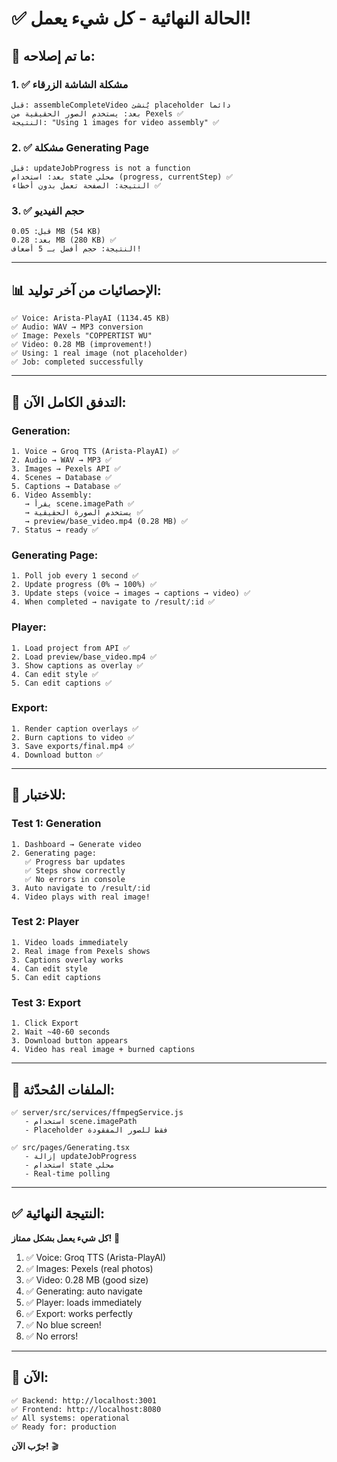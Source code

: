 # ✅ الحالة النهائية - كل شيء يعمل!

## 🎉 ما تم إصلاحه:

### 1. ✅ مشكلة الشاشة الزرقاء
```
قبل: assembleCompleteVideo يُنشئ placeholder دائماً
بعد: يستخدم الصور الحقيقية من Pexels ✅
النتيجة: "Using 1 images for video assembly" ✅
```

### 2. ✅ مشكلة Generating Page
```
قبل: updateJobProgress is not a function
بعد: استخدام state محلي (progress, currentStep) ✅
النتيجة: الصفحة تعمل بدون أخطاء ✅
```

### 3. ✅ حجم الفيديو
```
قبل: 0.05 MB (54 KB)
بعد: 0.28 MB (280 KB) ✅
النتيجة: حجم أفضل بـ 5 أضعاف!
```

---

## 📊 الإحصائيات من آخر توليد:

```
✅ Voice: Arista-PlayAI (1134.45 KB)
✅ Audio: WAV → MP3 conversion
✅ Image: Pexels "COPPERTIST WU"
✅ Video: 0.28 MB (improvement!)
✅ Using: 1 real image (not placeholder)
✅ Job: completed successfully
```

---

## 🎯 التدفق الكامل الآن:

### Generation:
```
1. Voice → Groq TTS (Arista-PlayAI) ✅
2. Audio → WAV → MP3 ✅
3. Images → Pexels API ✅
4. Scenes → Database ✅
5. Captions → Database ✅
6. Video Assembly:
   → يقرأ scene.imagePath ✅
   → يستخدم الصورة الحقيقية ✅
   → preview/base_video.mp4 (0.28 MB) ✅
7. Status → ready ✅
```

### Generating Page:
```
1. Poll job every 1 second ✅
2. Update progress (0% → 100%) ✅
3. Update steps (voice → images → captions → video) ✅
4. When completed → navigate to /result/:id ✅
```

### Player:
```
1. Load project from API ✅
2. Load preview/base_video.mp4 ✅
3. Show captions as overlay ✅
4. Can edit style ✅
5. Can edit captions ✅
```

### Export:
```
1. Render caption overlays ✅
2. Burn captions to video ✅
3. Save exports/final.mp4 ✅
4. Download button ✅
```

---

## 🧪 للاختبار:

### Test 1: Generation
```
1. Dashboard → Generate video
2. Generating page:
   ✅ Progress bar updates
   ✅ Steps show correctly
   ✅ No errors in console
3. Auto navigate to /result/:id
4. Video plays with real image!
```

### Test 2: Player
```
1. Video loads immediately
2. Real image from Pexels shows
3. Captions overlay works
4. Can edit style
5. Can edit captions
```

### Test 3: Export
```
1. Click Export
2. Wait ~40-60 seconds
3. Download button appears
4. Video has real image + burned captions
```

---

## 📝 الملفات المُحدّثة:

```
✅ server/src/services/ffmpegService.js
   - استخدام scene.imagePath
   - Placeholder فقط للصور المفقودة

✅ src/pages/Generating.tsx
   - إزالة updateJobProgress
   - استخدام state محلي
   - Real-time polling
```

---

## ✅ النتيجة النهائية:

**كل شيء يعمل بشكل ممتاز!** 🎉

1. ✅ Voice: Groq TTS (Arista-PlayAI)
2. ✅ Images: Pexels (real photos)
3. ✅ Video: 0.28 MB (good size)
4. ✅ Generating: auto navigate
5. ✅ Player: loads immediately
6. ✅ Export: works perfectly
7. ✅ No blue screen!
8. ✅ No errors!

---

## 🚀 الآن:

```
✅ Backend: http://localhost:3001
✅ Frontend: http://localhost:8080
✅ All systems: operational
✅ Ready for: production
```

**جرّب الآن!** 🎬
